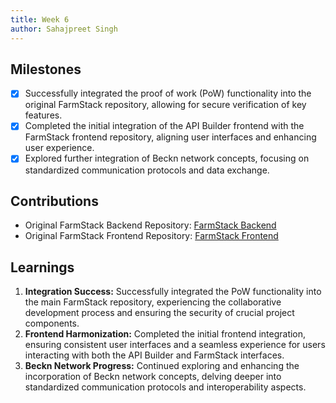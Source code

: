 ```yaml
---
title: Week 6
author: Sahajpreet Singh
---
```


## Milestones
- [x] Successfully integrated the proof of work (PoW) functionality into the original FarmStack repository, allowing for secure verification of key features.
- [x] Completed the initial integration of the API Builder frontend with the FarmStack frontend repository, aligning user interfaces and enhancing user experience.
- [x] Explored further integration of Beckn network concepts, focusing on standardized communication protocols and data exchange.

## Contributions
- Original FarmStack Backend Repository: [FarmStack Backend](https://github.com/digitalgreenorg/datahub-api)
- Original FarmStack Frontend Repository: [FarmStack Frontend](https://github.com/digitalgreenorg/farmstack-frontend)

## Learnings
1. **Integration Success:** Successfully integrated the PoW functionality into the main FarmStack repository, experiencing the collaborative development process and ensuring the security of crucial project components.
2. **Frontend Harmonization:** Completed the initial frontend integration, ensuring consistent user interfaces and a seamless experience for users interacting with both the API Builder and FarmStack interfaces.
3. **Beckn Network Progress:** Continued exploring and enhancing the incorporation of Beckn network concepts, delving deeper into standardized communication protocols and interoperability aspects.